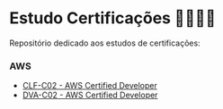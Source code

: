 # Estudo Certificações 👩🏽‍💻✨

Repositório dedicado aos estudos de certificações: 

### AWS

- [CLF-C02 - AWS Certified Developer](/aws/clf-c01/README.md)
- [DVA-C02 - AWS Certified Developer](/aws/dva-c02/README.md)
